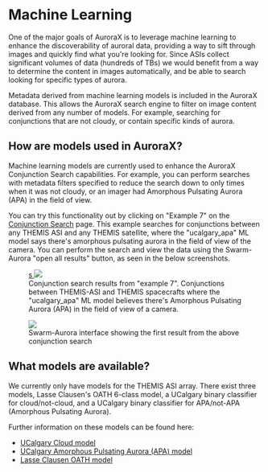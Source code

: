 # Machine Learning

One of the major goals of AuroraX is to leverage machine learning to enhance the discoverability of auroral data, providing a way to sift through images and quickly find what you're looking for. Since ASIs collect significant volumes of data (hundreds of TBs) we would benefit from a way to determine the content in images automatically, and be able to search looking for specific types of aurora.

Metadata derived from machine learning models is included in the AuroraX database. This allows the AuroraX search engine to filter on image content derived from any number of models. For example, searching for conjunctions that are not cloudy, or contain specific kinds of aurora.

## How are models used in AuroraX?

Machine learning models are currently used to enhance the AuroraX Conjunction Search capabilities. For example, you can perform searches with metadata filters specified to reduce the search down to only times when it was not cloudy, or an imager had Amorphous Pulsating Aurora (APA) in the field of view.

You can try this functionality out by clicking on "Example 7" on the [Conjunction Search](https://aurorax.space/conjunctionSearch/dropdowns) page. This example searches for conjunctions between any THEMIS ASI and any THEMIS satellite, where the "ucalgary_apa" ML model says there's amorphous pulsating aurora in the field of view of the camera. You can perform the search and view the data using the Swarm-Aurora "open all results" button, as seen in the below screenshots.

<figure>
  <a href="/img/conjunction_search_screenshot_1.png" target="_blank">s
    <img src="/img/conjunction_search_screenshot_1.png" />
  </a>
  <figcaption>Conjunction search results from "example 7". Conjunctions between THEMIS-ASI and THEMIS spacecrafts where the "ucalgary_apa" ML model believes there's Amorphous Pulsating Aurora (APA) in the field of view of a camera.</figcaption>
</figure>

<figure>
  <a href="/img/swarmaurora_apa_example.png" target="_blank">
    <img src="/img/swarmaurora_apa_example.png" />
  </a>
  <figcaption>Swarm-Aurora interface showing the first result from the above conjunction search</figcaption>
</figure>

## What models are available?

We currently only have models for the THEMIS ASI array. There exist three models, Lasse Clausen's OATH 6-class model, a UCalgary binary classifier for cloud/not-cloud, and a UCalgary binary classifier for APA/not-APA (Amorphous Pulsating Aurora).

Further information on these models can be found here:

* [UCalgary Cloud model](/ml/models/ucalgary_cloud)
* [UCalgary Amorphous Pulsating Aurora (APA) model](/ml/models/ucalgary_apa)
* [Lasse Clausen OATH model](/ml/models/clausen_oath)
